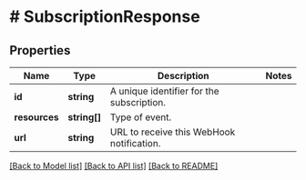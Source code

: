 # # SubscriptionResponse

## Properties

Name | Type | Description | Notes
------------ | ------------- | ------------- | -------------
**id** | **string** | A unique identifier for the subscription. |
**resources** | **string[]** | Type of event. |
**url** | **string** | URL to receive this WebHook notification. |

[[Back to Model list]](../../README.md#models) [[Back to API list]](../../README.md#endpoints) [[Back to README]](../../README.md)
